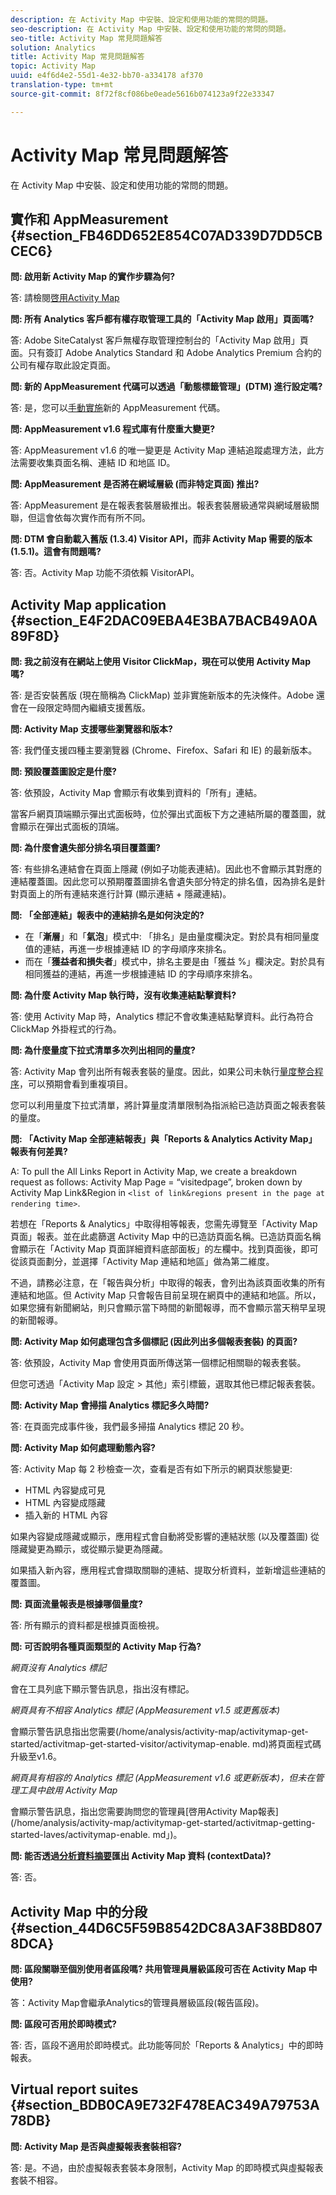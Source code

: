 ```yaml
---
description: 在 Activity Map 中安裝、設定和使用功能的常問的問題。
seo-description: 在 Activity Map 中安裝、設定和使用功能的常問的問題。
seo-title: Activity Map 常見問題解答
solution: Analytics
title: Activity Map 常見問題解答
topic: Activity Map
uuid: e4f6d4e2-55d1-4e32-bb70-a334178 af370
translation-type: tm+mt
source-git-commit: 8f72f8cf086be0eade5616b074123a9f22e33347

---
```



# Activity Map 常見問題解答

在 Activity Map 中安裝、設定和使用功能的常問的問題。

## 實作和 AppMeasurement {#section_FB46DD652E854C07AD339D7DD5CBCEC6}

**問: 啟用新 Activity Map 的實作步驟為何?**

答: 請檢閱[啓用Activity Map](/help/analyze/activity-map/activitymap-getting-started/activitymap-getting-started-admins/activitymap-enable.md)

**問: 所有 Analytics 客戶都有權存取管理工具的「Activity Map 啟用」頁面嗎?**

答: Adobe SiteCatalyst 客戶無權存取管理控制台的「Activity Map 啟用」頁面。只有簽訂 Adobe Analytics Standard 和 Adobe Analytics Premium 合約的公司有權存取此設定頁面。

**問: 新的 AppMeasurement 代碼可以透過「動態標籤管理」(DTM) 進行設定嗎?**

答: 是，您可以[手動實施](https://marketing.adobe.com/resources/help/en_US/dtm/analytics_dtm.html)新的 AppMeasurement 代碼。

**問: AppMeasurement v1.6 程式庫有什麼重大變更?**

答: AppMeasurement v1.6 的唯一變更是 Activity Map 連結追蹤處理方法，此方法需要收集頁面名稱、連結 ID 和地區 ID。

**問: AppMeasurement 是否將在網域層級 (而非特定頁面) 推出?**

答: AppMeasurement 是在報表套裝層級推出。報表套裝層級通常與網域層級關聯，但這會依每次實作而有所不同。

**問: DTM 會自動載入舊版 (1.3.4) Visitor API，而非 Activity Map 需要的版本 (1.5.1)。這會有問題嗎?**

答: 否。Activity Map 功能不須依賴 VisitorAPI。

## Activity Map application {#section_E4F2DAC09EBA4E3BA7BACB49A0A89F8D}

**問: 我之前沒有在網站上使用 Visitor ClickMap，現在可以使用 Activity Map 嗎?**

答: 是否安裝舊版 (現在簡稱為 ClickMap) 並非實施新版本的先決條件。Adobe 還會在一段限定時間內繼續支援舊版。

**問: Activity Map 支援哪些瀏覽器和版本?**

答: 我們僅支援四種主要瀏覽器 (Chrome、Firefox、Safari 和 IE) 的最新版本。

**問: 預設覆蓋圖設定是什麼?**

答: 依預設，Activity Map 會顯示有收集到資料的「所有」連結。

當客戶網頁頂端顯示彈出式面板時，位於彈出式面板下方之連結所屬的覆蓋圖，就會顯示在彈出式面板的頂端。

**問: 為什麼會遺失部分排名項目覆蓋圖?**

答: 有些排名連結會在頁面上隱藏 (例如子功能表連結)。因此也不會顯示其對應的連結覆蓋圖。因此您可以預期覆蓋圖排名會遺失部分特定的排名值，因為排名是針對頁面上的所有連結來進行計算 (顯示連結 + 隱藏連結)。

**問: 「全部連結」報表中的連結排名是如何決定的?**

* 在「**漸層**」和「**氣泡**」模式中: 「排名」是由量度欄決定。對於具有相同量度值的連結，再進一步根據連結 ID 的字母順序來排名。
* 而在「**獲益者和損失者**」模式中，排名主要是由「獲益 %」欄決定。對於具有相同獲益的連結，再進一步根據連結 ID 的字母順序來排名。

**問: 為什麼 Activity Map 執行時，沒有收集連結點擊資料?**

答: 使用 Activity Map 時，Analytics 標記不會收集連結點擊資料。此行為符合 ClickMap 外掛程式的行為。

**問: 為什麼量度下拉式清單多次列出相同的量度?**

答: Activity Map 會列出所有報表套裝的量度。因此，如果公司未執行[量度整合程序](https://marketing.adobe.com/resources/help/en_US/analytics/calcmetrics/cm_transition.html)，可以預期會看到重複項目。

您可以利用量度下拉式清單，將計算量度清單限制為指派給已造訪頁面之報表套裝的量度。

**問: 「Activity Map 全部連結報表」與「Reports &amp; Analytics Activity Map」報表有何差異?**

A: To pull the All Links Report in Activity Map, we create a breakdown request as follows: Activity Map Page = “visitedpage”, broken down by Activity Map Link&amp;Region in `<list of link&regions present in the page at rendering time>`.

若想在「Reports &amp; Analytics」中取得相等報表，您需先導覽至「Activity Map 頁面」報表。並在此處篩選 Activity Map 中的已造訪頁面名稱。已造訪頁面名稱會顯示在「Activity Map 頁面詳細資料底部面板」的左欄中。找到頁面後，即可從該頁面劃分，並選擇「Activity Map 連結和地區」做為第二維度。

不過，請務必注意，在「報告與分析」中取得的報表，會列出為該頁面收集的所有連結和地區。但 Activity Map 只會報告目前呈現在網頁中的連結和地區。所以，如果您擁有新聞網站，則只會顯示當下時間的新聞報導，而不會顯示當天稍早呈現的新聞報導。

**問: Activity Map 如何處理包含多個標記 (因此列出多個報表套裝) 的頁面?**

答: 依預設，Activity Map 會使用頁面所傳送第一個標記相關聯的報表套裝。

但您可透過「Activity Map 設定 &gt; 其他」索引標籤，選取其他已標記報表套裝。

**問: Activity Map 會掃描 Analytics 標記多久時間?**

答: 在頁面完成事件後，我們最多掃描 Analytics 標記 20 秒。

**問: Activity Map 如何處理動態內容?**

答: Activity Map 每 2 秒檢查一次，查看是否有如下所示的網頁狀態變更:

* HTML 內容變成可見
* HTML 內容變成隱藏
* 插入新的 HTML 內容

如果內容變成隱藏或顯示，應用程式會自動將受影響的連結狀態 (以及覆蓋圖) 從隱藏變更為顯示，或從顯示變更為隱藏。

如果插入新內容，應用程式會擷取關聯的連結、提取分析資料，並新增這些連結的覆蓋圖。

**問: 頁面流量報表是根據哪個量度?**

答: 所有顯示的資料都是根據頁面檢視。

**問: 可否說明各種頁面類型的 Activity Map 行為?**

*網頁沒有 Analytics 標記*

會在工具列底下顯示警告訊息，指出沒有標記。

*網頁具有不相容 Analytics 標記 (AppMeasurement v1.5 或更舊版本)*

會顯示警告訊息指出您需要(/home/analysis/activity-map/activitymap-get-started/activitmap-get-started-visitor/activitymap-enable. md)將頁面程式碼升級至v1.6。

*網頁具有相容的 Analytics 標記 (AppMeasurement v1.6 或更新版本)，但未在管理工具中啟用 Activity Map*

會顯示警告訊息，指出您需要詢問您的管理員\[啓用Activity Map報表\](/home/analysis/activity-map/activitymap-get-started/activitmap-getting-started-laves/activitymap-enable. md」)。

**問: 能否透過[分析資料摘要](https://marketing.adobe.com/resources/help/en_US/reference/analytics-data-feed.html)匯出 Activity Map 資料 (contextData)?**

答: 否。

## Activity Map 中的分段 {#section_44D6C5F59B8542DC8A3AF38BD8078DCA}

**問: 區段關聯至個別使用者區段嗎? 共用管理員層級區段可否在 Activity Map 中使用?**

答：Activity Map會繼承Analytics的管理員層級區段(報告區段)。

**問: 區段可否用於即時模式?**

答: 否，區段不適用於即時模式。此功能等同於「Reports &amp; Analytics」中的即時報表。

## Virtual report suites {#section_BDB0CA9E732F478EAC349A79753A78DB}

**問: Activity Map 是否與虛擬報表套裝相容?**

答: 是。不過，由於虛擬報表套裝本身限制，Activity Map 的即時模式與虛擬報表套裝不相容。
